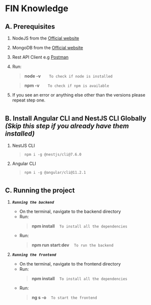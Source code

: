 # FIN Knowledge

## **A. Prerequisites**

1. NodeJS from the [Official website](https://nodejs.org/en/)
2. MongoDB from the [Official website](https://docs.mongodb.com/manual/installation/)
3. Rest API Client e.g [Postman](https://www.postman.com/downloads/)
4. Run:
   > **node -v** &nbsp;&nbsp;&nbsp;&nbsp;&nbsp; `To check if node is installed`
   
   > **npm -v** &nbsp;&nbsp;&nbsp;&nbsp;&nbsp; `To check if npm is available`
5. If you see an error or anything else other than the versions please repeat step one.
#
## **B. Install Angular CLI and NestJS CLI Globally *(Skip this step if you already have them installed)***
1. NestJS CLI
   > `npm i -g @nestjs/cli@7.6.0`
2. Angular CLI
	> `npm i -g @angular/cli@11.2.1`
#
## **C. Running the project**
1. ***`Running the backend`***
   - On the terminal, navigate to the backend directory
   - Run:
  		> **npm install** &nbsp;&nbsp; `To install all the dependencies`
	- Run:
		> **npm run start:dev** &nbsp;&nbsp; `To run the backend`

2. ***`Running the frontend`***
   - On the terminal, navigate to the frontend directory
   - Run:
   		> **npm install** &nbsp;&nbsp; `To install all the dependencies`
   - Run:
      > **ng s -o** &nbsp;&nbsp; `To start the frontend`
